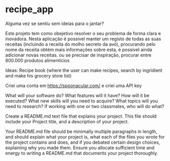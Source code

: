 # recipe_app

Alguma vez se sentiu sem ideias para o jantar? 

Este projeto tem como obejetivo resolver o seu problema de forma clara e inovadora. Nesta aplicação é possível manter um registo de todas as suas receitas (incluindo a receita do molho secreto da avó), procurando pelo nome da receita obtém mais informações sobre esta, é possivel ainda adicionar novas receitas. ou se precisar de inspiração, procurar entre 800.000 produtos alimentícios






Ideas: 
Recipe book (where the user can make recipes, search by ingridient and make his grocery store list)


Criei uma conta em https://spoonacular.com/ e criei uma API key


 What will your software do? What features will it have? How will it be executed?
 What new skills will you need to acquire? What topics will you need to research?
 If working with one or two classmates, who will do what?



Create a README.md text file that explains your project. This file should include your Project
title, and a description of your project. 


Your README.md file should be minimally multiple paragraphs in length, and should explain
what your project is, what each of the files you wrote for the project contains and does, and if
you debated certain design choices, explaining why you made them. Ensure you allocate
sufficient time and energy to writing a README.md that documents your project thoroughly.


